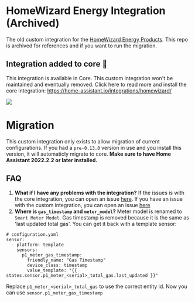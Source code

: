 
# HomeWizard Energy Integration (Archived)
The old custom integration for the [HomeWizard Energy Products](https://www.homewizard.nl/energie). This repo is archived for references and if you want to run the migration.

## Integration added to core :tada:
This integration is available in Core. This custom integration won't be maintained and eventually removed.  Click here to read more and install the core integration: https://home-assistant.io/integrations/homewizard/

<a href="https://my.home-assistant.io/redirect/config_flow_start?domain=homewizard" class="my badge" target="_blank"><img src="https://my.home-assistant.io/badges/config_flow_start.svg"></a>

# Migration
This custom integration only exists to allow migration of current configurations. If you had a `pre-0.13.0` version in use and you install this version, it will automaticly migrate to core. **Make sure to have Home Assistant 2022.2.2 or later installed.**

## FAQ
1. **What if I have any problems with the integration?**
If the issues is with the core integration, you can open an issue [here](https://github.com/home-assistant/core/issues/new?assignees=&labels=&template=bug_report.yml). If you have an issue with the custom integration, you can open an issue [here](https://github.com/DCSBL/ha-homewizard-energy/issues)
2. **Where is `gas_timestamp` and `meter_model`?**
Meter model is renamed to `Smart Meter Model`. Gas timestamp is removed because it is the same as 'last updated total gas'. You can get it back with a template sensor:
```
# configuration.yaml
sensor:
  - platform: template
    sensors:
      p1_meter_gas_timestamp:
        friendly_name: "Gas Timestamp"
        device_class: timestamp
        value_template: "{{ states.sensor.p1_meter_<serial>_total_gas.last_updated }}"
```
Replace `p1_meter_<serial>_total_gas` to use the correct entity id. Now you can use `sensor.p1_meter_gas_timestamp`
